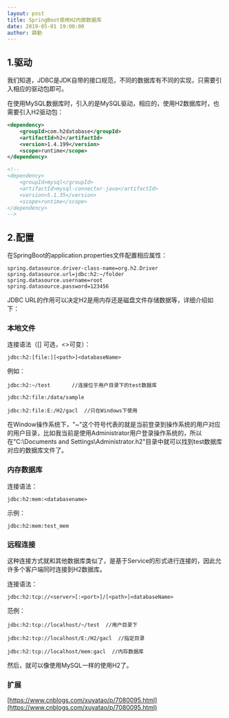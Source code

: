 ```yaml
---
layout: post
title: SpringBoot使用H2内嵌数据库
date: 2019-05-01 19:00:00
author: 薛勤
---
```

## 1.驱动

我们知道，JDBC是JDK自带的接口规范，不同的数据库有不同的实现，只需要引入相应的驱动包即可。

在使用MySQL数据库时，引入的是MySQL驱动，相应的，使用H2数据库时，也需要引入H2驱动包：

```xml
<dependency>
    <groupId>com.h2database</groupId>
    <artifactId>h2</artifactId>
    <version>1.4.199</version>
    <scope>runtime</scope>
</dependency>

<!--
<dependency>
    <groupId>mysql</groupId>
    <artifactId>mysql-connector-java</artifactId>
    <version>5.1.35</version>
    <scope>runtime</scope>
</dependency>
-->
```

## 2.配置

在SpringBoot的application.properties文件配置相应属性：

```properties
spring.datasource.driver-class-name=org.h2.Driver
spring.datasource.url=jdbc:h2:~/folder
spring.datasource.username=root
spring.datasource.password=123456
```

JDBC URL的作用可以决定H2是用内存还是磁盘文件存储数据等，详细介绍如下：



### 本地文件

连接语法（[] 可选，<>可变）：

```
jdbc:h2:[file:][<path>]<databaseName>
```

例如：

```
jdbc:h2:~/test       //连接位于用户目录下的test数据库

jdbc:h2:file:/data/sample

jdbc:h2:file:E:/H2/gacl  //只在Windows下使用
```

在Window操作系统下，"~"这个符号代表的就是当前登录到操作系统的用户对应的用户目录，比如我当前是使用Administrator用户登录操作系统的，所以在"C:\Documents and Settings\Administrator\.h2"目录中就可以找到test数据库对应的数据库文件了。



### 内存数据库

连接语法：

```
jdbc:h2:mem:<databasename>
```

示例：

```
jdbc:h2:mem:test_mem
```



### 远程连接

这种连接方式就和其他数据库类似了，是基于Service的形式进行连接的，因此允许多个客户端同时连接到H2数据库。

连接语法：

```
jdbc:h2:tcp://<server>[:<port>]/[<path>]<databaseName>
```

范例：

```
jdbc:h2:tcp://localhost/~/test  //用户目录下

jdbc:h2:tcp://localhost/E:/H2/gacl  //指定目录

jdbc:h2:tcp://localhost/mem:gacl  //内存数据库
```

然后，就可以像使用MySQL一样的使用H2了。

### 扩展

[https://www.cnblogs.com/xuyatao/p/7080095.html](https://www.cnblogs.com/xuyatao/p/7080095.html)

